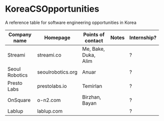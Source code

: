 # KoreaCSOpportunities
A reference table for software engineering opportunities in Korea

| Company name   | Homepage          | Points of contact    | Notes | Internship? |
| -------------  | -------------     | -------------------- | ----- | ----------- |
| Streami        | streami.co        | Me, Bake, Duka, Alim |       | ?           |
| Seoul Robotics | seoulrobotics.org | Anuar                |       | ?           |
| Presto Labs    | prestolabs.io     | Temirlan             |       | ?           |
| OnSquare       | o-n2.com          | Birzhan, Bayan       |       | ?           |
| Lablup         | lablup.com        |                      |       | ?           |

